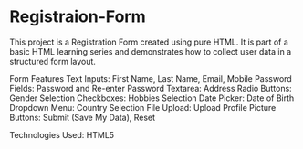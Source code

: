# Registraion-Form
This project is a Registration Form created using pure HTML. It is part of a basic HTML learning series and demonstrates how to collect user data in a structured form layout.

Form Features
Text Inputs: First Name, Last Name, Email, Mobile
Password Fields: Password and Re-enter Password
Textarea: Address
Radio Buttons: Gender Selection
Checkboxes: Hobbies Selection
Date Picker: Date of Birth
Dropdown Menu: Country Selection
File Upload: Upload Profile Picture
Buttons: Submit (Save My Data), Reset

Technologies Used:
HTML5

